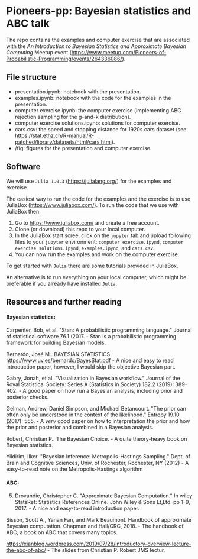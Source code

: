 # Pioneers-pp: Bayesian statistics and ABC talk

The repo contains the examples and computer exercise that are associated with the *An Introduction to Bayesian Statistics and Approximate Bayesian Computing* Meetup event (https://www.meetup.com/Pioneers-of-Probabilistic-Programming/events/264336086/).

## File structure

- presentation.ipynb: notebook with the presentation.
- examples.ipynb: notebook with the code for the examples in the presentation.
- computer exercise.ipynb: the computer exercise (implementing ABC rejection sampling for the g-and-k distribution).
- computer exercise solutions.ipynb: solutions for computer exercise.
- cars.csv: the speed and stopping distance for 1920s cars dataset (see https://stat.ethz.ch/R-manual/R-patched/library/datasets/html/cars.html).
- /fig: figures for the presentation and computer exercise.


## Software

We will use ```Julia 1.0.3``` (https://julialang.org/) for the examples and exercise.

The easiest way to run the code for the examples and the exercise is to use JuliaBox (https://www.juliabox.com/). To run the code that we use with JuliaBox then:

1. Go to https://www.juliabox.com/ and create a free account.
2. Clone (or download) this repo to your local computer.
3. In the JuliaBox start scree, click on the ```jupyter``` tab and upload following files to your ```jupyter``` environment: ```computer exercise.ipynd```, ```computer exercise solutions.ipynd```, ```examples.ipynd```, and ```cars.csv```.
4. You can now run the examples and work on the computer exercise.

To get started with ```Julia``` there are some tutorials provided in JuliaBox.

An alternative is to run everything on your local computer, which might be preferable if you already have installed ```Julia```.

## Resources and further reading

#### Bayesian statistics:

Carpenter, Bob, et al. "Stan: A probabilistic programming language." Journal of statistical software 76.1 (2017. - Stan is a probabilistic programming framework for building Bayesian models. 

Bernardo, José M.. BAYESIAN STATISTICS https://www.uv.es/bernardo/BayesStat.pdf - A nice and easy to read introduction paper, however, I would skip the objective Bayesian part.

Gabry, Jonah, et al. "Visualization in Bayesian workflow." Journal of the Royal Statistical Society: Series A (Statistics in Society) 182.2 (2019): 389-402. - A good paper on how run a Bayesian analysis, including prior and posterior checks.

Gelman, Andrew, Daniel Simpson, and Michael Betancourt. "The prior can often only be understood in the context of the likelihood." Entropy 19.10 (2017): 555. - A *very* good paper on how to interpretation the prior and how the prior and posterior and combined in a Bayesian analysis.

Robert, Christian P.. The Bayesian Choice. - A quite theory-heavy book on Bayesian statistics. 

Yildirim, Ilker. "Bayesian Inference: Metropolis-Hastings Sampling." Dept. of Brain and Cognitive Sciences, Univ. of Rochester, Rochester, NY (2012) - A easy-to-read note on the Metropolis-Hastings algorithm 


#### ABC:

5. Drovandie, Christopher C. "Approximate Bayesian Computation." In wiley StatsRef: Statistics References Online. John Wiley & Sons Lt,Ltd. pp 1-9, 2017. - A nice and easy-to-read introduction paper. 

Sisson, Scott A., Yanan Fan, and Mark Beaumont. Handbook of approximate Bayesian computation. Chapman and Hall/CRC, 2018. - The handbook of ABC, a book on ABC that covers many topics.

https://xianblog.wordpress.com/2019/07/28/introductory-overview-lecture-the-abc-of-abc/ - The slides from Christian P. Robert JMS lectur.
